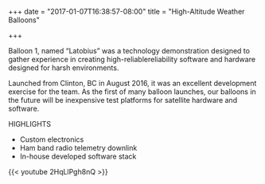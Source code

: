 +++
date = "2017-01-07T16:38:57-08:00"
title = "High-Altitude Weather Balloons"

+++

Balloon 1, named “Latobius” was a technology demonstration designed to gather experience in creating high-reliablereliability software and hardware designed for harsh environments. 

Launched from Clinton, BC in August 2016, it was an excellent development exercise for the team. As the first of many balloon launches, our balloons in the future will be inexpensive test platforms for satellite hardware and software. 

HIGHLIGHTS 

* Custom electronics
* Ham band radio telemetry downlink
* In-house developed software stack


{{< youtube 2HqLlPgh8nQ >}}
